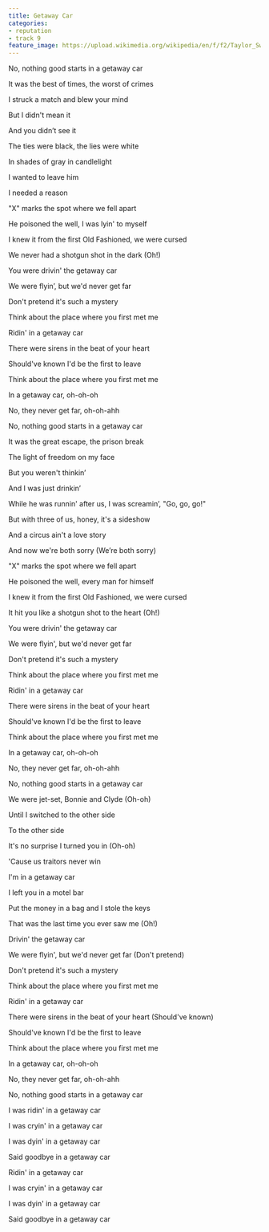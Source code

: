 ```yaml
---
title: Getaway Car
categories:
- reputation
- track 9
feature_image: https://upload.wikimedia.org/wikipedia/en/f/f2/Taylor_Swift_-_Reputation.png
--- 
```

No, nothing good starts in a getaway car

It was the best of times, the worst of crimes

I struck a match and blew your mind

But I didn't mean it

And you didn’t see it

The ties were black, the lies were white

In shades of gray in candlelight

I wanted to leave him

I needed a reason

"X" marks the spot where we fell apart

He poisoned the well, I was lyin' to myself

I knew it from the first Old Fashioned, we were cursed

We never had a shotgun shot in the dark (Oh!)

You were drivin' the getaway car

We were flyin’, but we'd never get far

Don't pretend it's such a mystery

Think about the place where you first met me

Ridin' in a getaway car

There were sirens in the beat of your heart

Should've known I'd be the first to leave

Think about the place where you first met me

In a getaway car, oh-oh-oh

No, they never get far, oh-oh-ahh

No, nothing good starts in a getaway car

It was the great escape, the prison break

The light of freedom on my face

But you weren't thinkin’

And I was just drinkin’

While he was runnin' after us, I was screamin’, "Go, go, go!"

But with three of us, honey, it's a sideshow

And a circus ain't a love story

And now we're both sorry (We’re both sorry)

"X" marks the spot where we fell apart

He poisoned the well, every man for himself

I knew it from the first Old Fashioned, we were cursed

It hit you like a shotgun shot to the heart (Oh!)

You were drivin' the getaway car

We were flyin', but we'd never get far

Don't pretend it's such a mystery

Think about the place where you first met me

Ridin' in a getaway car

There were sirens in the beat of your heart

Should've known I'd be the first to leave

Think about the place where you first met me

In a getaway car, oh-oh-oh

No, they never get far, oh-oh-ahh

No, nothing good starts in a getaway car

We were jet-set, Bonnie and Clyde (Oh-oh)

Until I switched to the other side

To the other side

It's no surprise I turned you in (Oh-oh)

'Cause us traitors never win

I'm in a getaway car

I left you in a motel bar

Put the money in a bag and I stole the keys

That was the last time you ever saw me (Oh!)

Drivin' the getaway car

We were flyin', but we'd never get far (Don't pretend)

Don't pretend it's such a mystery

Think about the place where you first met me

Ridin' in a getaway car

There were sirens in the beat of your heart (Should've known)

Should've known I'd be the first to leave

Think about the place where you first met me

In a getaway car, oh-oh-oh

No, they never get far, oh-oh-ahh

No, nothing good starts in a getaway car

I was ridin' in a getaway car

I was cryin' in a getaway car

I was dyin' in a getaway car

Said goodbye in a getaway car

Ridin' in a getaway car

I was cryin' in a getaway car

I was dyin' in a getaway car

Said goodbye in a getaway car